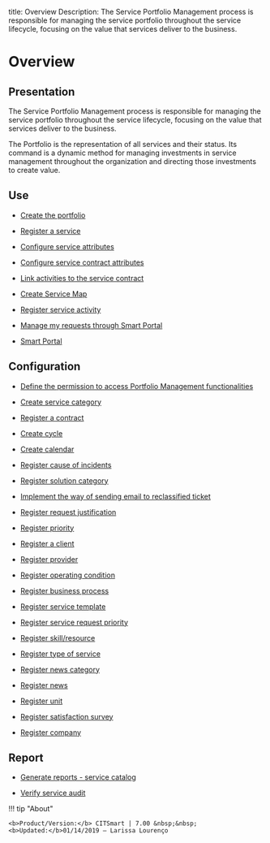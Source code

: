 title: Overview 
Description: The Service Portfolio Management process is responsible for managing the service portfolio throughout the service lifecycle, focusing on the value that services deliver to the business.
# Overview

Presentation
----------------

The Service Portfolio Management process is responsible for managing the service
portfolio throughout the service lifecycle, focusing on the value that services
deliver to the business.

The Portfolio is the representation of all services and their status. Its
command is a dynamic method for managing investments in service management
throughout the organization and directing those investments to create value.

Use
-------

- [Create the portfolio](/en-us/citsmart-7/processes/portfolio-and-catalog/use/create-the-portfolio.html)

- [Register a service](/en-us/citsmart-7/processes/portfolio-and-catalog/use/register-a-service.html)

- [Configure service attributes](/en-us/citsmart-7/processes/portfolio-and-catalog/use/configure-services-attributes.html)

- [Configure service contract attributes](/en-us/citsmart-7/processes/portfolio-and-catalog/use/service-contract-attributes.html)

- [Link activities to the service contract](/en-us/citsmart-7/processes/portfolio-and-catalog/use/link-activity-to-service-contract.html)

- [Create Service Map](/en-us/citsmart-7/processes/portfolio-and-catalog/use/create-service-map.html)

- [Register service activity](/en-us/citsmart-7/processes/portfolio-and-catalog/use/register-service-activity.html)

- [Manage my requests through Smart Portal](/en-us/citsmart-7/processes/portfolio-and-catalog/use/request-through-Smart-Portal.html)

- [Smart Portal](/en-us/citsmart-7/processes/portfolio-and-catalog/use/smart-portal.html)

Configuration
-----------------

- [Define the permission to access Portfolio Management functionalities](/en-us/citsmart-7/processes/portfolio-and-catalog/configuration/access-portfolio-management.html)

- [Create service category](/en-us/citsmart-7/processes/portfolio-and-catalog/configuration/create-service-category.html)

- [Register a contract](/en-us/citsmart-7/processes/portfolio-and-catalog/configuration/register-contract.html)

- [Create cycle](/en-us/citsmart-7/platform-administration/time/create-cycle.html)

- [Create calendar](/en-us/citsmart-7/platform-administration/time/create-calendar.html)

- [Register cause of incidents](/en-us/citsmart-7/processes/portfolio-and-catalog/configuration/register-cause-incidents.html)

- [Register solution category](/en-us/citsmart-7/processes/portfolio-and-catalog/configuration/register-solution-category.html)

- [Implement the way of sending email to reclassified ticket](/en-us/citsmart-7/processes/portfolio-and-catalog/configuration/send-email-reclassified-ticket.html)

- [Register request justification](/en-us/citsmart-7/processes/portfolio-and-catalog/configuration/register-request-justification.html)

- [Register priority](/en-us/citsmart-7/processes/portfolio-and-catalog/configuration/register-priority.html)

- [Register a client](/en-us/citsmart-7/processes/portfolio-and-catalog/configuration/register-client.html)

- [Register provider](/en-us/citsmart-7/processes/portfolio-and-catalog/configuration/register-provider.html)

- [Register operating condition](/en-us/citsmart-7/processes/portfolio-and-catalog/configuration/register-operating-condition.html)

- [Register business process](/en-us/citsmart-7/processes/portfolio-and-catalog/configuration/register-business-process.html)

- [Register service template](/en-us/citsmart-7/processes/portfolio-and-catalog/configuration/register-service-template.html)

- [Register service request priority](/en-us/citsmart-7/processes/portfolio-and-catalog/configuration/register-service-request-priority.html)

- [Register skill/resource](/en-us/citsmart-7/processes/portfolio-and-catalog/configuration/register-skill-resource.html)

- [Register type of service](/en-us/citsmart-7/processes/portfolio-and-catalog/configuration/register-type-of-service.html)

- [Register news category](/en-us/citsmart-7/processes/portfolio-and-catalog/configuration/register-news-category.html)

- [Register news](/en-us/citsmart-7/processes/portfolio-and-catalog/configuration/register-news.html)

- [Register unit](/en-us/citsmart-7/platform-administration/region-and-language/register-unit.html)

- [Register satisfaction survey](/en-us/citsmart-7/processes/portfolio-and-catalog/configuration/register-satisfaction-survey.html)

- [Register company](/en-us/citsmart-7/processes/portfolio-and-catalog/configuration/register-company.html)

Report
----------

- [Generate reports - service catalog](/en-us/citsmart-7/processes/portfolio-and-catalog/use/reports-service-catalog.html)

- [Verify service audit](/en-us/citsmart-7/processes/portfolio-and-catalog/use/service-audit.html)

!!! tip "About"

    <b>Product/Version:</b> CITSmart | 7.00 &nbsp;&nbsp;
    <b>Updated:</b>01/14/2019 – Larissa Lourenço
